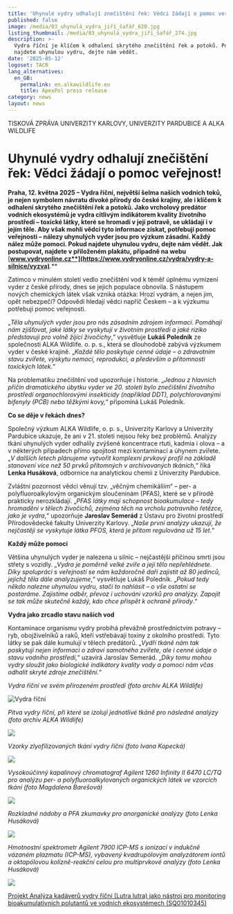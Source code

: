 ```yaml
---
title: 'Uhynulé vydry odhalují znečištění řek: Vědci žádají o pomoc veřejnost!'
published: false
image: /media/03_uhynulá_vydra_jiří_šafář_620.jpg
listing_thumbnail: /media/03_uhynulá_vydra_jiří_šafář_274.jpg
description: >-
  Vydra říční je klíčem k odhalení skrytého znečištění řek a potoků. Pokud
  najdete uhynulou vydru, dejte nám vědět.
date: '2025-05-12'
logoset: TACR
lang_alternatives:
  en_GB:
    permalink: en.alkawildlife.eu
    title: ApexPol press release
category: news
layout: news
---
```

TISKOVÁ ZPRÁVA UNIVERZITY KARLOVY, UNIVERZITY PARDUBICE A ALKA WILDLIFE 

# Uhynulé vydry odhalují znečištění řek: Vědci žádají o pomoc veřejnost!

**Praha, 12. května 2025 – Vydra říční, největší šelma našich vodních toků, je nejen symbolem návratu divoké přírody do české krajiny, ale i klíčem k odhalení skrytého znečištění řek a potoků. Jako vrcholový predátor vodních ekosystémů je vydra citlivým indikátorem kvality životního prostředí – toxické látky, které se hromadí v její potravě, se ukládají i v jejím těle. Aby však mohli vědci tyto informace získat, potřebují pomoc veřejnosti – nálezy uhynulých vyder jsou pro výzkum zásadní. Každý nález může pomoci. Pokud najdete uhynulou vydru, dejte nám vědět. Jak postupovat, najdete v přiloženém plakátu, případně na webu** [**www.vydryonline.cz**](https://www.vydryonline.cz/vydra/vydry-a-silnice/vyzva)**.**

Zatímco v minulém století vedlo znečištění vod k téměř úplnému vymizení vyder z české přírody, dnes se jejich populace obnovila. S nástupem nových chemických látek však vzniká otázka: Hrozí vydrám, a nejen jim, opět nebezpečí? Odpovědi hledají vědci napříč Českem – a k výzkumu potřebují pomoc veřejnosti.

„_Těla uhynulých vyder jsou pro nás zásadním zdrojem informací. Pomáhají nám zjišťovat, jaké látky se vyskytují v životním prostředí a jaké riziko představují pro volně žijící živočichy_,“ vysvětluje **Lukáš Poledník** ze společnosti ALKA Wildlife. o. p. s., která se dlouhodobě zabývá výzkumem vyder v české krajině. „_Každé tělo poskytuje cenné údaje – o zdravotním stavu zvířete, výskytu nemocí, reprodukci, a především o přítomnosti toxických látek._“

Na problematiku znečištění vod upozorňuje i historie. „_Jednou z hlavních příčin dramatického úbytku vyder ve 20. století bylo znečištění životního prostředí organochlorovými insekticidy (například DDT), polychlorovanými bifenyly (PCB) nebo těžkými kovy,_“ připomíná Lukáš Poledník.

**Co se děje v řekách dnes?**

Společný výzkum ALKA Wildlife, o. p. s., Univerzity Karlovy a Univerzity Pardubice ukazuje, že ani v 21. století nejsou řeky bez problémů. Analýzy tkání uhynulých vyder odhalily zvýšené koncentrace rtuti, kadmia i olova – a v některých případech přímo spojitost mezi kontaminací a úhynem zvířete. „_V dalších letech plánujeme vytvořit komplexní prvkový profil na základě stanovení více než 50 prvků přítomných v archivovaných tkáních_,“ říká **Lenka Husáková**, odbornice na analytickou chemii z Univerzity Pardubice.

Zvláštní pozornost vědci věnují tzv. „věčným chemikáliím“ – per- a polyfluoroalkylovým organickým sloučeninám (PFAS), které se v přírodě prakticky nerozkládají. „_PFAS látky mají schopnost bioakumulace – tedy hromadění v tělech živočichů, zejména těch na vrcholu potravního řetězce, jako je vydra_,“ upozorňuje **Jaroslav Semerád** z Ústavu pro životní prostředí Přírodovědecké fakulty Univerzity Karlovy. „_Naše první analýzy ukazují, že nejčastěji se vyskytuje látka PFOS, která je přitom regulována už 15 let._“

**Každý může pomoci**

Většina uhynulých vyder je nalezena u silnic – nejčastější příčinou smrti jsou střety s vozidly. „_Vydra je poměrně velké zvíře a její tělo nepřehlédnete. Díky spolupráci s veřejností se nám každoročně daří zajistit až 80 jedinců, jejichž těla dále analyzujeme_,“ vysvětluje Lukáš Poledník. „_Pokud tedy někdo nalezne uhynulou vydru, stačí to nahlásit – o vše ostatní se postaráme. Zajistíme odběr, převoz i uchování vzorků pro analýzy. Zapojit se tak může skutečně každý, kdo chce přispět k ochraně přírody_.“

**Vydra jako zrcadlo stavu našich vod**

Kontaminace organismu vydry probíhá převážně prostřednictvím potravy – ryb, obojživelníků a raků, kteří vstřebávají toxiny z okolního prostředí. Tyto látky se pak dále kumulují v tělech predátorů. „_Vydří tkáně nám tak poskytují nejen informaci o zdraví samotného zvířete, ale i cenné údaje o stavu vodního prostředí,_“ uzavírá Jaroslav Semerád. „_Díky tomu mohou vydry sloužit jako biologické indikátory kvality vody a pomoci nám včas odhalit skryté zdroje znečištění._“

_Vydra říční ve svém přirozeném prostředí (foto archiv ALKA Wildlife)_

![Vydra říční](/media/02_vydra-_v_prostředí_archiv_alka_620.jpg "Vydra říční ve svém přirozeném prostředí")







_Pitva vydry říční, při které se izolují jednotlivé tkáně pro následné analýzy (foto archiv ALKA Wildlife)_

![](/media/04_pitva-vydry_-alka-wildlife_620.jpg)

_Vzorky zlyofilizovaných tkání vydry říční (foto Ivana Kopecká)_

![](/media/05_vzorky_zlyofilizovaných_tkání_ivana_kopecká_620.jpg)

_Vysokoúčinný kapalinový chromatograf Agilent 1260 Infinity II 6470 LC/TQ pro analýzu per- a polyfluoroalkylovaných organických látek ve vzorcích tkání (foto Magdalena Barešová)_

![](/media/06_kapalinový_chromatograf-agilent_magdalena_barešová_620.jpg)

_Rozkladné nádoby a PFA zkumavky pro anorganické analýzy (foto Lenka Husáková)_

![](/media/07_rozkladné_nádoby_zkumavky_lenka_husáková_620.jpg)

_Hmotnostní spektrometr Agilent 7900 ICP-MS s ionizací v indukčně vázaném plazmatu (ICP-MS), vybavený kvadrupólovým analyzátorem iontů a oktapólovou kolizně-reakční celou pro multiprvkové analýzy (foto Lenka Husáková)_

![](/media/08_agilent_hmotnostní_spektrometr_lenka_husáková_620.jpg)



[Projekt Analýza kadáverů vydry říční (Lutra lutra) jako nástroj pro monitoring bioakumulativních polutantů ve vodních ekosystémech (SQ01010345)](/projects/analýza-kadáverů-vydry-říční-jako-nástroj-pro-monitoring-polutantů-ve-vodních-ekosystémech)
